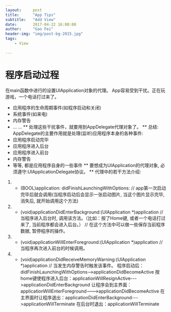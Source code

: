 ```yaml
---
layout:     post
title:      "App Tips"
subtitle:   "Add View"
date:       2017-04-22 16:00:00
author:     "Gao Fei"
header-img: "img/post-bg-2015.jpg"
tags:
    - View
    
---
```


# 程序启动过程

在main函数中进行的设置UIApplication对象的代理。
App容易受到干扰。正在玩游戏，一个电话打过来了。
* 应用程序的生命周期事件(如程序启动和关闭)
* 系统事件(如来电)
* 内存警告
* … …
** 处理这些干扰事件，就要用到AppDelegate代理对象了。 
** 总结: AppDelegate的主要作用就是处理(监听)应用程序本身的各种事件:
* 应用程序启动完毕 
* 应用程序进入后台
* 应用程序进入前台 
* 内存警告 
* 等等, 都是应用程序自身的一些事件 
** 要想成为UIApplication的代理对象, 必须遵守:UIApplicationDelegate协议。
** 代理中的若干方法介绍:
1. - (BOOL)application: didFinishLaunchingWithOptions:
// app第一次启动完毕后就会调用(当程序启动后会显示一张启动图片, 当这个图片显示完毕, 消失后, 就开始调用这个方法) 
2. - (void)applicationDidEnterBackground:(UIApplication *)application
// 当程序进入后台时, 调用该方法。（比如：按了Home键, 或者一个电话打过来了, 当前程序都会进入后台。）
// 在这个方法中可以做一些保存当前程序数据, 暂停程序的操作。
3. - (void)applicationWillEnterForeground:(UIApplication *)application
// 当程序再次进入前台的时候调用。 
4. - (void)applicationDidReceiveMemoryWarning:(UIApplication *)application
// 当发生内存警告时触发该事件。
程序启动后：
didFinishLaunchingWithOptions-->applicationDidBecomeActive
按home键使程序进入后台：applicationWillResignActive--->applicationDidEnterBackground
让程序会到主界面：applicationWillEnterForeground--->applicationDidBecomeActive
在主界面时让程序退出：applicationDidEnterBackground--->applicationWillTerminate
在后台时退出：applicationWillTerminate






